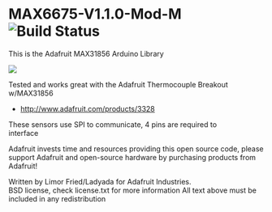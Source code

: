 # MAX6675-V1.1.0-Mod-M ![Build Status](https://github.com/adafruit/Adafruit_MAX31865/workflows/Arduino%20Library%20CI/badge.svg)

This is the Adafruit MAX31856 Arduino Library 

<img src="https://raw.githubusercontent.com/GadgetAngel/Adafruit-MAX31865-V1.1.0-Mod-M/blob/master/images/3328-00.jpg?raw=true" />

Tested and works great with the Adafruit Thermocouple Breakout w/MAX31856
   * http://www.adafruit.com/products/3328

These sensors use SPI to communicate, 4 pins are required to  
interface

Adafruit invests time and resources providing this open source code, 
please support Adafruit and open-source hardware by purchasing 
products from Adafruit!

Written by Limor Fried/Ladyada  for Adafruit Industries.  
BSD license, check license.txt for more information
All text above must be included in any redistribution
